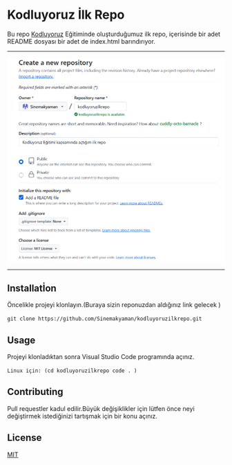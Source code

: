# Kodluyoruz İlk Repo 

Bu repo [Kodluyoruz](Front-End) Eğitiminde oluşturduğumuz ilk repo, içerisinde bir adet README dosyası bir adet de index.html barındırıyor.

--------------------------------------------------------------

<!-- /code_chunk_output -->

![alt text](image.png)
***


## Installatİon 

Öncelikle projeyi klonlayın.(Buraya sizin reponuzdan aldığınız link gelecek )

```git clone https://github.com/Sinemakyaman/kodluyoruzilkrepo.git```

## Usage 
Projeyi klonladıktan sonra Visual Studio Code programında açınız.

```Linux için: (cd kodluyoruzilkrepo code . )```

## Contributing

Pull requestler kadul edilir.Büyük değişiklikler için lütfen önce neyi değiştirmek istediğinizi tartışmak için bir konu açınız. 

## License 

[MIT](https://choosealicense.com/licenses/mit/)

